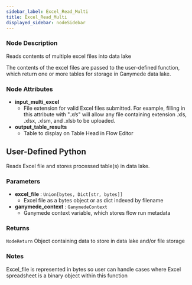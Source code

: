 ```yaml
---
sidebar_label: Excel_Read_Multi
title: Excel_Read_Multi
displayed_sidebar: nodeSidebar
---
```


### Node Description

Reads contents of multiple excel files into data lake

The contents of the excel files are passed to the user-defined function, which
return one or more tables for storage in Ganymede data lake.

### Node Attributes

- **input_multi_excel**
  - File extension for valid Excel files submitted.  For example, filling in this attribute with "*.xls*" will allow any file containing extension .xls, .xlsx, .xlsm, and .xlsb to be uploaded.
- **output_table_results**
  - Table to display on Table Head in Flow Editor

## User-Defined Python

Reads Excel file and stores processed table(s) in data lake.

### Parameters

- **excel_file** : `Union[bytes, Dict[str, bytes]]`
    - Excel file as a bytes object or as dict indexed by filename
- **ganymede_context** : `GanymedeContext`
    - Ganymede context variable, which stores flow run metadata

### Returns

`NodeReturn`
  Object containing data to store in data lake and/or file storage

### Notes

Excel_file is represented in bytes so user can handle cases where Excel spreadsheet is
a binary object within this function